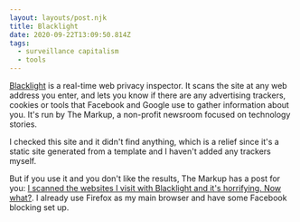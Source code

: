 ```yaml
---
layout: layouts/post.njk
title: Blacklight
date: 2020-09-22T13:09:50.814Z
tags:
  - surveillance capitalism
  - tools
---
```

[Blacklight](https://themarkup.org/blacklight) is a real-time web privacy inspector. It scans the site at any web address you enter, and lets you know if there are any advertising trackers, cookies or tools that Facebook and Google use to gather information about you. It's run by The Markup, a non-profit newsroom focused on technology stories. 

I checked this site and it didn't find anything, which is a relief since it's a static site generated from a template and I haven't added any trackers myself. 

But if you use it and you don't like the results, The Markup has a post for you: [I scanned the websites I visit with Blacklight and it's horrifying. Now what?](https://themarkup.org/ask-the-markup/2020/09/22/i-scanned-the-websites-i-visit-with-blacklight-and-its-horrifying-now-what). I already use Firefox as my main browser and have some Facebook blocking set up.